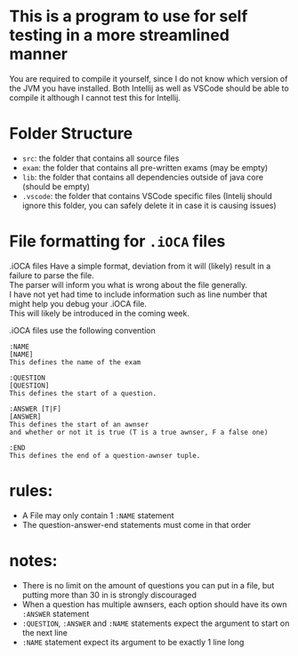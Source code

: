 # This is a program to use for self testing in a more streamlined manner

You are required to compile it yourself, since I do not know which version of the JVM you have installed.
Both Intellij as well as VSCode should be able to compile it although I cannot test this for Intellij.


# Folder Structure

- `src`: the folder that contains all source files
- `exam`: the folder that contains all pre-written exams (may be empty)
- `lib`: the folder that contains all dependencies outside of java core (should be empty)
- `.vscode`: the folder that contains VSCode specific files (Intelij should ignore this folder, you can safely delete it in case it is causing issues)


# File formatting for `.iOCA` files

.iOCA files Have a simple format, deviation from it will (likely) result in a failure to parse the file. <br>
The parser will inform you what is wrong about the file generally. <br>
I have not yet had time to include information such as line number that might help you debug your .iOCA file. <br>
This will likely be introduced in the coming week. <br>

.iOCA files use the following convention

    :NAME
    [NAME]
    This defines the name of the exam

    :QUESTION
    [QUESTION]
    This defines the start of a question.
    
    :ANSWER [T|F]
    [ANSWER]
    This defines the start of an awnser
    and whether or not it is true (T is a true awnser, F a false one)

    :END 
    This defines the end of a question-awnser tuple.


# rules:
- A File may only contain 1 `:NAME` statement 
- The question-answer-end statements must come in that order 

# notes:
- There is no limit on the amount of questions you can put in a file, but putting more than 30 in is strongly discouraged
- When a question has multiple awnsers, each option should have its own `:ANSWER` statement
- `:QUESTION`, `:ANSWER` and `:NAME` statements expect the argument to start on the next line
- `:NAME` statement expect its argument to be exactly 1 line long